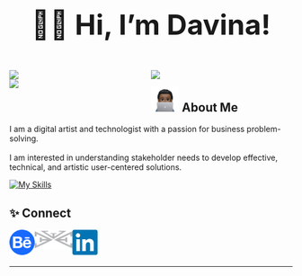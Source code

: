 
<br>
<h1 align="center" style="font-size:50px" vertical-align="middle"> ✌🏾 Hi, I’m Davina!</h1>
<br>

<img width = "50%" align = "left" src = "https://github-readme-stats.vercel.app/api?username=davinawooley&theme=algolia" />
<img width = "50%" align = "left" src = "https://github-readme-stats.vercel.app/api/top-langs/?username=davinawooley&layout=compact&theme=algolia" />
<img width = "50%" align = "left" src = "https://github-readme-streak-stats.herokuapp.com/?user=davinawooley&theme=dark&background=0badfe&ring=040f2c" />
<h2> <img height = "45" src = "dewComp.PNG" display = "inline"/>  About Me</h2>
I am a digital artist and technologist with a passion for business problem-solving.<br><br>I am interested in understanding stakeholder needs to develop effective, technical, and artistic user-centered solutions. 

[![My Skills](https://skills.thijs.gg/icons?i=java,js,py,react,mysql,html,css&theme=light)](https://skills.thijs.gg)

<h2> ✨ Connect </h2>
      
<a href = "https://www.behance.com/davinawooley" target="_blank"> <img height = "45" align = "left" src = "behance.png" />
</a>

<a href = "https://www.davinawooley.com" target="_blank"> <img height = "35" align = "left" src = "LogoGrey.png" />
</a>
  
<a href = "https://www.linkedin.com/in/davinawooley/" target="_blank"> <img height = "45" align = "left" src = "li.png" />
</a>
<br><br><br>
<hr>
